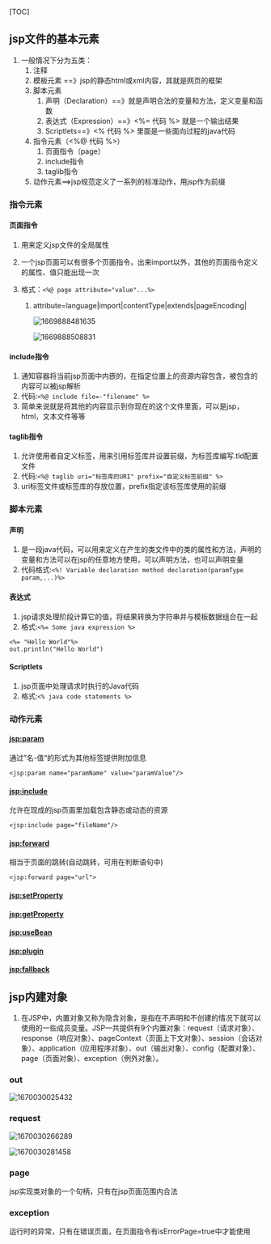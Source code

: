 [TOC]

## jsp文件的基本元素

1. 一般情况下分为五类：
   1. 注释
   2. 模板元素 ==》jsp的静态html或xml内容，其就是网页的框架
   3. 脚本元素 
      1. 声明（Declaration）==》就是声明合法的变量和方法，定义变量和函数
      2. 表达式（Expression）==》<%= 代码 %> 就是一个输出结果
      3. Scriptlets==》<% 代码 %> 里面是一些面向过程的java代码
   4. 指令元素（<%@ 代码 %>）
      1. 页面指令（page）
      2. include指令
      3. taglib指令
   5. 动作元素==>jsp规范定义了一系列的标准动作，用jsp作为前缀

### 指令元素

#### 页面指令

1. 用来定义jsp文件的全局属性

2. 一个jsp页面可以有很多个页面指令，出来import以外，其他的页面指令定义的属性、值只能出现一次

3. 格式：`<%@ page attribute="value"...%>`
   
   1. attribute=language|import|contentType|extends|pageEncoding|
      
      ![1669888481635](C:\Users\south\AppData\Roaming\Typora\typora-user-images\1669888481635.png)
      
      ![1669888508831](C:\Users\south\AppData\Roaming\Typora\typora-user-images\1669888508831.png)

#### include指令

1. 通知容器将当前jsp页面中内嵌的，在指定位置上的资源内容包含，被包含的内容可以被jsp解析
2. 代码:`<%@ include file=-"filename" %>`
3. 简单来说就是将其他的内容显示到你现在的这个文件里面，可以是jsp，html，文本文件等等

#### taglib指令

1. 允许使用者自定义标签，用来引用标签库并设置前缀，为标签库编写.tld配置文件
2. 代码:`<%@ taglib uri="标签库的URI" prefix="自定义标签前缀" %>`
3. uri标签文件或标签库的存放位置，prefix指定该标签库使用的前缀

### 脚本元素

#### 声明

1. 是一段java代码，可以用来定义在产生的类文件中的类的属性和方法，声明的变量和方法可以在jsp的任意地方使用，可以声明方法，也可以声明变量
2. 代码格式:`<%! Variable declaration method declaration(paramType param,...)%>`

#### 表达式

1. jsp请求处理阶段计算它的值，将结果转换为字符串并与模板数据组合在一起
2. 格式:`<%= Some java expression %>`

```
<%= "Hello World"%>
out.println("Hello World")
```

#### Scriptlets

1. jsp页面中处理请求时执行的Java代码
2. 格式:`<% java code statements %>`

### 动作元素

#### <jsp:param>

通过”名-值“的形式为其他标签提供附加信息

`<jsp:param name="paramName" value="paramValue"/>`

#### <jsp:include>

允许在现成的jsp页面里加载包含静态或动态的资源 

`<jsp:include page="fileName"/>`

#### <jsp:forward>

相当于页面的跳转(自动跳转，可用在判断语句中)

`<jsp:forward page="url">`

#### <jsp:setProperty>

#### <jsp:getProperty>

#### <jsp:useBean>

#### <jsp:plugin>

#### <jsp:fallback>

## jsp内建对象

1. 在JSP中，内置对象又称为隐含对象，是指在不声明和不创建的情况下就可以使用的一些成员变量。JSP一共提供有9个内置对象：request（请求对象）、response（响应对象）、pageContext（页面上下文对象）、session（会话对象）、application（应用程序对象）、out（输出对象）、config（配置对象）、page（页面对象）、exception（例外对象）。

### out

![1670030025432](C:\Users\south\AppData\Roaming\Typora\typora-user-images\1670030025432.png)

### request

![1670030266289](C:\Users\south\AppData\Roaming\Typora\typora-user-images\1670030266289.png)

![1670030281458](C:\Users\south\AppData\Roaming\Typora\typora-user-images\1670030281458.png)

### page

jsp实现类对象的一个句柄，只有在jsp页面范围内合法

### exception

运行时的异常，只有在错误页面，在页面指令有isErrorPage=true中才能使用
